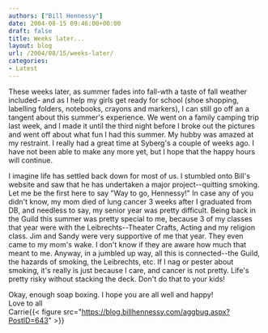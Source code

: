 ```yaml
---
authors: ["Bill Hennessy"]
date: 2004-08-15 09:46:00+00:00
draft: false
title: Weeks later...
layout: blog
url: /2004/08/15/weeks-later/
categories:
- Latest
---
```


These weeks later, as summer fades into fall-wth a taste of fall weather included- and as I help my girls get ready for school (shoe shopping, labelling folders, notebooks, crayons and markers), I can still go off an a tangent about this summer's experience.  We went on a family camping trip last week, and I made it until the third night before I broke out the pictures and went off about what fun I had this summer.   My hubby was amazed at my restraint. I really had a great time at Syberg's a couple of weeks ago. I have not been able to make any more yet, but I hope that the happy hours will continue.  
  
I imagine life has settled back down for most of us. I stumbled onto Bill's website and saw that he has undertaken a major project--quitting smoking. Let me be the first here to say "Way to go, Hennessy!" In case any of you didn't know, my mom died of lung cancer 3 weeks after I graduated from  DB, and needless to say, my senior year was pretty difficult.  Being back in the Guild this summer was pretty special to me, because 3 of my classes that year were with the Leibrechts--Theater Crafts, Acting and my religion class.  Jim and Sandy were very supportive of me that year.  They even came to my mom's wake. I don't know if they are aware how much that meant to me. Anyway, in a jumbled up way, all this is connected--the Guild, the hazards of smoking, the Leibrechts, etc. If I nag or pester about smoking, it's really is just because I care, and cancer is not pretty. Life's pretty risky without stacking the deck. Don't do that to your kids!  
  
Okay, enough soap boxing. I hope you are all well and happy!  
Love to all  
Carrie{{< figure src="https://blog.billhennessy.com/aggbug.aspx?PostID=643" >}}

